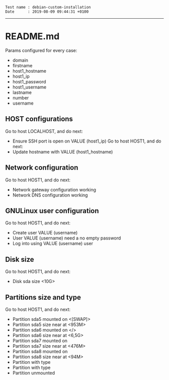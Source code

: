 ```
Test name : debian-custom-installation
Date      : 2019-08-09 09:44:31 +0100
```
---
# README.md

Params configured for every case:
* domain
* firstname
* host1_hostname
* host1_ip
* host1_password
* host1_username
* lastname
* number
* username

## HOST configurations

Go to host LOCALHOST, and do next:
* Ensure SSH port is open on VALUE (host1_ip)
Go to host HOST1, and do next:
* Update hostname with VALUE (host1_hostname)

## Network configuration

Go to host HOST1, and do next:
* Network gateway configuration working
* Network DNS configuration working

## GNULinux user configuration

Go to host HOST1, and do next:
* Create user VALUE (username)
* User VALUE (username) need a no empty password
* Log into using VALUE (username) user

## Disk size

Go to host HOST1, and do next:
* Disk sda size <10G>

## Partitions size and type

Go to host HOST1, and do next:
* Partition sda5 mounted on <[SWAP]>
* Partition sda5 size near at <953M>
* Partition sda6 mounted on </>
* Partition sda6 size near at <6,5G>
* Partition sda7 mounted on </home>
* Partition sda7 size near at <476M>
* Partition sda8 mounted on <sda8>
* Partition sda8 size near at <94M>
* Partition <sda6> with type <ext4>
* Partition <sda7> with type <ext3>
* Partition <sda8> unmounted
